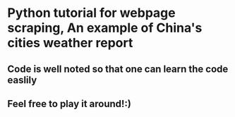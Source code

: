 # Python tutorial for webpage scraping, An example of China's cities weather report

## Code is well noted so that one can learn the code easlily

## Feel free to play it around!:)


